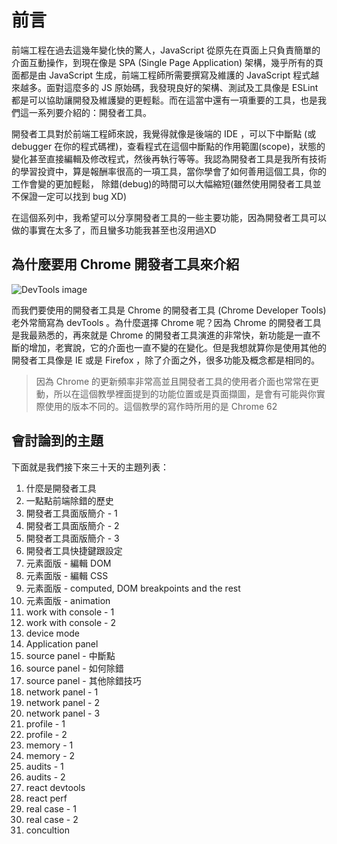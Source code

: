 
# 前言
前端工程在過去這幾年變化快的驚人，JavaScript 從原先在頁面上只負責簡單的介面互動操作，到現在像是 SPA (Single Page Application) 架構，幾乎所有的頁面都是由 JavaScript 生成，前端工程師所需要撰寫及維護的 JavaScript 程式越來越多。面對這麼多的 JS 原始碼，我發現良好的架構、測試及工具像是 ESLint 都是可以協助讓開發及維護變的更輕鬆。而在這當中還有一項重要的工具，也是我們這一系列要介紹的：開發者工具。

開發者工具對於前端工程師來說，我覺得就像是後端的 IDE ，可以下中斷點 (或 debugger 在你的程式碼裡)，查看程式在這個中斷點的作用範圍(scope)，狀態的變化甚至直接編輯及修改程式，然後再執行等等。我認為開發者工具是我所有技術的學習投資中，算是報酬率很高的一項工具，當你學會了如何善用這個工具，你的工作會變的更加輕鬆， 除錯(debug)的時間可以大幅縮短(雖然使用開發者工具並不保證一定可以找到 bug XD) 

在這個系列中，我希望可以分享開發者工具的一些主要功能，因為開發者工具可以做的事實在太多了，而且蠻多功能我甚至也沒用過XD

## 為什麼要用 Chrome 開發者工具來介紹

![DevTools image](https://www.dropbox.com/s/5my4vfs1ah3z3mn/chrome-devtools-16x9.png?raw=1)

而我們要使用的開發者工具是 Chrome 的開發者工具 (Chrome Developer Tools) 老外常簡寫為 devTools 。為什麼選擇 Chrome 呢？因為 Chrome 的開發者工具是我最熟悉的，再來就是 Chrome 的開發者工具演進的非常快，新功能是一直不斷的增加，老實說，它的介面也一直不變的在變化。但是我想就算你是使用其他的開發者工具像是 IE 或是 Firefox ，除了介面之外，很多功能及概念都是相同的。

> 因為 Chrome 的更新頻率非常高並且開發者工具的使用者介面也常常在更動，所以在這個教學裡面提到的功能位置或是頁面擷圖，是會有可能與你實際使用的版本不同的。這個教學的寫作時所用的是 Chrome 62

## 會討論到的主題
下面就是我們接下來三十天的主題列表：

1. 什麼是開發者工具
2. 一點點前端除錯的歷史
3. 開發者工具面版簡介 - 1
4. 開發者工具面版簡介 - 2
5. 開發者工具面版簡介 - 3
6. 開發者工具快捷鍵跟設定
7. 元素面版 - 編輯 DOM
8. 元素面版 - 編輯 CSS
9. 元素面版 - computed, DOM breakpoints and the rest
10. 元素面版 - animation
11. work with console - 1
12. work with console - 2
13. device mode
14. Application panel
15. source panel - 中斷點
16. source panel - 如何除錯
17. source panel - 其他除錯技巧
18. network panel - 1
19. network panel - 2
20. network panel - 3
21. profile - 1
22. profile - 2
23. memory - 1
24. memory - 2
25. audits - 1
26. audits - 2
27. react devtools
28. react perf
29. real case - 1
30. real case - 2
31. concultion
